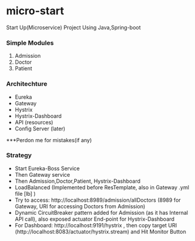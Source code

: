 # micro-start
Start Up(Microservice) Project Using Java,Spring-boot


### Simple Modules

1) Admission
2) Doctor
3) Patient


### Architechture

* Eureka
* Gateway
* Hystrix
* Hystrix-Dashboard
* API (resources)
* Config Server (later)


***Perdon me for mistakes(if any)

### Strategy
* Start Eureka-Boss Service
* Then Gateway service
* Then Admission,Doctor,Patient, Hystrix-Dashboard
* LoadBalanced (Implemented before ResTemplate, also in Gateway .yml file [lb] )
* Try to access:  http://localhost:8989/admission/allDoctors (8989 for Gateway, URI for accessing Doctors from Admission)
* Dynamic CircuitBreaker pattern added for Admission (as it has Internal API call), also exposed actuator End-point for Hystrix-Dashboard
* For Dashboard: http://localhost:9191/hystrix , then copy target URI (http://localhost:8083/actuator/hystrix.stream) and Hit Monitor Button
